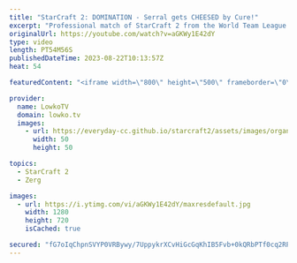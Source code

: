 ```yaml
---
title: "StarCraft 2: DOMINATION - Serral gets CHEESED by Cure!"
excerpt: "Professional match of StarCraft 2 from the World Team League between Serral (Zerg) and Cure (Terran). Serral is the highest ranked pro gamer in the world, Cure is currently the number 3 overall. These games are overall pretty one-sided but they showcase the incredible skill that a select few players"
originalUrl: https://youtube.com/watch?v=aGKWy1E42dY
type: video
length: PT54M56S
publishedDateTime: 2023-08-22T10:13:57Z
heat: 54

featuredContent: "<iframe width=\"800\" height=\"500\" frameborder=\"0\" src=\"https://www.youtube.com/embed/aGKWy1E42dY\" allow=\"accelerometer; autoplay; encrypted-media; gyroscope; picture-in-picture\" allowfullscreen></iframe>"

provider:
  name: LowkoTV
  domain: lowko.tv
  images:
    - url: https://everyday-cc.github.io/starcraft2/assets/images/organizations/lowko.tv-50x50.jpg
      width: 50
      height: 50

topics:
  - StarCraft 2
  - Zerg

images:
  - url: https://i.ytimg.com/vi/aGKWy1E42dY/maxresdefault.jpg
    width: 1280
    height: 720
    isCached: true

secured: "fG7oIqChpnSVYP0VRBywy/7UppykrXCvHiGcGqKhIB5Fvb+0kQRbPTf0cq2RPVXTaNlbRcV1crn/yZW+jN15MidgNhby7+wwthjjUDagIXkl5SN4f5wfnqXdN2QSUzIucE528nCYTCsA8e9OV/r1Mz/TjcY1vA6ShMPcyp0yr69hi0G7LbOdbvu9Q28Jlbluf1JKdzGQrMKiKqKNmQOmNTz39dnVNcOK870uScgJH6Hs9xKP3tY2d5Z1jm6Xg11/eyQM8AlljIDPfJQFtOUxJOMTDKYVl9S+RMag+T9IoixDw5+tr2uR1f40G2AdwaLvLOjNIU6lMhJT3GzJ9CnhbJCIC82k6Pe922lR+5MmL/zoUiSAxy3GSvxioWcA/flv6UrmFV0vhLrLeRD0wTmG40Rl+JKcv2cLKKo5Wvor6wopDzxmx9bIlZy59+zpNBZn;Fw5mGS/2BJMKugzi5umfuQ=="
---
```


